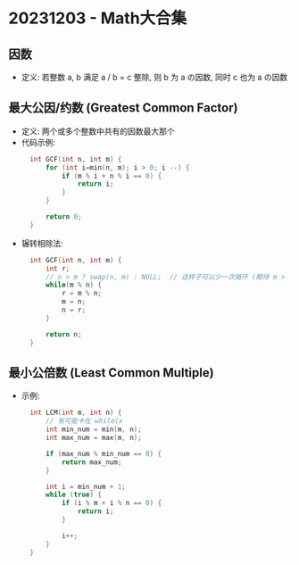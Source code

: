 # 20231203 - Math大合集

## 因数
* 定义: 若整数 a, b 满足 a / b = c 整除, 则 b 为 a の因数, 同时 c 也为 a の因数

## 最大公因/约数 (Greatest Common Factor)
* 定义: 两个或多个整数中共有的因数最大那个
* 代码示例: 
  ```cpp
    int GCF(int n, int m) {
        for (int i=min(n, m); i > 0; i --) {
            if (m % i + n % i == 0) {
                return i;
            }
        }

        return 0;
    }
  ```
* 辗转相除法:
  ```cpp
    int GCF(int n, int m) {
        int r;
        // n > m ? swap(n, m) : NULL;  // 这样子可以少一次循环 (期待 m > n)
        while(m % n) {
            r = m % n;
            m = n;
            n = r;
        }

        return n;
    }
  ```

## 最小公倍数 (Least Common Multiple)
* 示例:
  ```cpp
    int LCM(int m, int n) {
        // 有可能卡在 while(x
        int min_num = min(m, n);
        int max_num = max(m, n);

        if (max_num % min_num == 0) {
            return max_num;
        }

        int i = min_num + 1;
        while (true) {
            if (i % m + i % n == 0) {
                return i;
            }

            i++;
        }
    }
  ```
